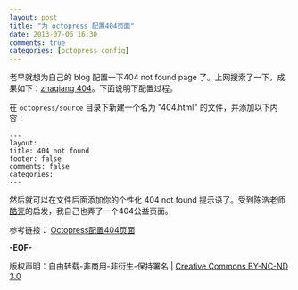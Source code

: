 ```yaml
---
layout: post
title: "为 octopress 配置404页面"
date: 2013-07-06 16:30
comments: true
categories: [octopress config]
---
```

老早就想为自己的 blog 配置一下404 not found page 了。上网搜索了一下，成果如下：[zhaqiang 404](http://zhaqiang.github.io/404/)。下面说明下配置过程。

在 `octopress/source` 目录下新建一个名为 "404.html" 的文件，并添加以下内容：

    ---
    layout: 
    title: 404 not found
    footer: false
    comments: false
    categories: 
    ---

然后就可以在文件后面添加你的个性化 404 not found 提示语了。受到陈浩老师[酷壳](http://coolshell.cn)的启发，我自己也弄了一个404公益页面。

参考链接：
[Octopress配置404页面](http://yrzhll.com/blog/2012/12/18/404)

**-EOF-**

版权声明：自由转载-非商用-非衍生-保持署名 | [Creative Commons BY-NC-ND 3.0](http://creativecommons.org/licenses/by-nc-nd/3.0/deed.zh "CC 3.0")
